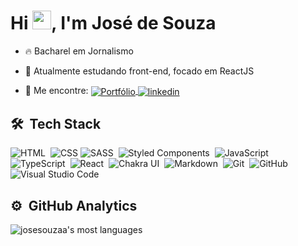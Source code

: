 <h1 align="left">Hi <img src="https://raw.githubusercontent.com/kaueMarques/kaueMarques/master/hi.gif" width="30px">, I'm José de Souza</h1>

- 🔥 Bacharel em Jornalismo

- 🌱 Atualmente estudando front-end, focado em ReactJS

- 🔭 Me encontre: <a href="https://josesouzaa.github.io" target="_blank">
  <img align="center" src="https://img.shields.io/badge/Portf%C3%B3lio-Jos%C3%A9%20de%20Souza-05122A?style=flat" alt="Portfólio"/>
</a> <a href="https://www.linkedin.com/in/jose-de-souza/" target="_blank">
  <img align="center" src="https://img.shields.io/badge/-José_de_Souza-05122A?style=flat&logo=linkedin" alt="linkedin"/>
</a>

## 🛠 &nbsp;Tech Stack

![HTML](https://img.shields.io/badge/-HTML-05122A?style=flat&logo=HTML5)&nbsp;
![CSS](https://img.shields.io/badge/-CSS-05122A?style=flat&logo=CSS3&logoColor=1572B6)
![SASS](https://img.shields.io/badge/-SASS-05122A?style=flat&logo=sass)&nbsp;
![Styled Components](https://img.shields.io/badge/-Styled_Components-05122A?style=flat&logo=styledcomponents)&nbsp;
![JavaScript](https://img.shields.io/badge/-JavaScript-05122A?style=flat&logo=javascript)&nbsp;
![TypeScript](https://img.shields.io/badge/-TypeScript-05122A?style=flat&logo=typescript)&nbsp;
![React](https://img.shields.io/badge/-React-05122A?style=flat&logo=react)&nbsp;
![Chakra UI](https://img.shields.io/badge/-Chakra_UI-05122A?style=flat&logo=chakraui)&nbsp;
![Markdown](https://img.shields.io/badge/-Markdown-05122A?style=flat&logo=markdown)&nbsp;
![Git](https://img.shields.io/badge/-Git-05122A?style=flat&logo=git)&nbsp;
![GitHub](https://img.shields.io/badge/-GitHub-05122A?style=flat&logo=github)&nbsp;
![Visual Studio Code](https://img.shields.io/badge/-Visual%20Studio%20Code-05122A?style=flat&logo=visual-studio-code&logoColor=007ACC)&nbsp;

## ⚙️ &nbsp;GitHub Analytics

<p align="left">
<img src="https://github-readme-stats.vercel.app/api/top-langs/?username=josesouzaa&layout=compact&theme=vision-friendly-dark" alt="josesouzaa's most languages"/>
</p>

<!--
**josesouzaa/josesouzaa** is a ✨ _special_ ✨ repository because its `README.md` (this file) appears on your GitHub profile.

Here are some ideas to get you started:

- 🔭 I’m currently working on ...
- 🌱 I’m currently learning ...
- 👯 I’m looking to collaborate on ...
- 🤔 I’m looking for help with ...
- 💬 Ask me about ...
- 📫 How to reach me: ...
- 😄 Pronouns: ...
- ⚡ Fun fact: ...
-->
